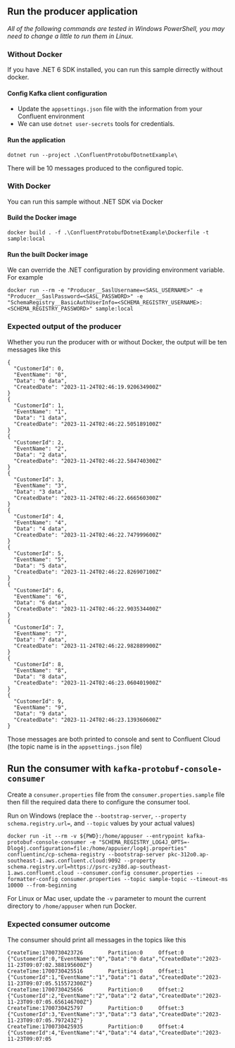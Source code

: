 ﻿## Run the producer application

_All of the following commands are tested in Windows PowerShell, you may need to change a little to run them in Linux._

### Without Docker

If you have .NET 6 SDK installed, you can run this sample dirrectly without docker.

#### Config Kafka client configuration

* Update the `appsettings.json` file with the information from your Confluent environment
* We can use `dotnet user-secrets` tools for credentials.

#### Run the application

```
dotnet run --project .\ConfluentProtobufDotnetExample\
```

There will be 10 messages produced to the configured topic.

### With Docker

You can run this sample without .NET SDK via Docker

#### Build the Docker image

```
docker build . -f .\ConfluentProtobufDotnetExample\Dockerfile -t sample:local
```

#### Run the built Docker image

We can override the .NET configuration by providing environment variable. For example

```
docker run --rm -e "Producer__SaslUsername=<SASL_USERNAME>" -e "Producer__SaslPassword=<SASL_PASSWORD>" -e "SchemaRegistry__BasicAuthUserInfo=<SCHEMA_REGISTRY_USERNAME>:<SCHEMA_REGISTRY_PASSWORD>" sample:local
```

### Expected output of the producer

Whether you run the producer with or without Docker, the output will be ten messages like this

```text
{
  "CustomerId": 0,
  "EventName": "0",
  "Data": "0 data",
  "CreatedDate": "2023-11-24T02:46:19.920634900Z"
}
{
  "CustomerId": 1,
  "EventName": "1",
  "Data": "1 data",
  "CreatedDate": "2023-11-24T02:46:22.505189100Z"
}
{
  "CustomerId": 2,
  "EventName": "2",
  "Data": "2 data",
  "CreatedDate": "2023-11-24T02:46:22.584740300Z"
}
{
  "CustomerId": 3,
  "EventName": "3",
  "Data": "3 data",
  "CreatedDate": "2023-11-24T02:46:22.666560300Z"
}
{
  "CustomerId": 4,
  "EventName": "4",
  "Data": "4 data",
  "CreatedDate": "2023-11-24T02:46:22.747999600Z"
}
{
  "CustomerId": 5,
  "EventName": "5",
  "Data": "5 data",
  "CreatedDate": "2023-11-24T02:46:22.826907100Z"
}
{
  "CustomerId": 6,
  "EventName": "6",
  "Data": "6 data",
  "CreatedDate": "2023-11-24T02:46:22.903534400Z"
}
{
  "CustomerId": 7,
  "EventName": "7",
  "Data": "7 data",
  "CreatedDate": "2023-11-24T02:46:22.982889900Z"
}
{
  "CustomerId": 8,
  "EventName": "8",
  "Data": "8 data",
  "CreatedDate": "2023-11-24T02:46:23.060401900Z"
}
{
  "CustomerId": 9,
  "EventName": "9",
  "Data": "9 data",
  "CreatedDate": "2023-11-24T02:46:23.139360600Z"
}
```

Those messages are both printed to console and sent to Confluent Cloud (the topic name is in the `appsettings.json` file)

## Run the consumer with `kafka-protobuf-console-consumer`

Create a `consumer.properties` file from the `consumer.properties.sample` file then fill the required data there to configure the consumer tool.

Run on Windows (replace the `--bootstrap-server`, `--property schema.registry.url=`, and `--topic` values by your actual values)
```
docker run -it --rm -v ${PWD}:/home/appuser --entrypoint kafka-protobuf-console-consumer -e "SCHEMA_REGISTRY_LOG4J_OPTS=-Dlog4j.configuration=file:/home/appuser/log4j.properties" confluentinc/cp-schema-registry --bootstrap-server pkc-312o0.ap-southeast-1.aws.confluent.cloud:9092 --property schema.registry.url=https://psrc-zy38d.ap-southeast-1.aws.confluent.cloud --consumer.config consumer.properties --formatter-config consumer.properties --topic sample-topic --timeout-ms 10000 --from-beginning
```

For Linux or Mac user, update the `-v` parameter to mount the current directory to `/home/appuser` when run Docker.

### Expected consumer outcome

The consumer should print all messages in the topics like this

```text
CreateTime:1700730423726        Partition:0     Offset:0        {"CustomerId":0,"EventName":"0","Data":"0 data","CreatedDate":"2023-11-23T09:07:02.388195600Z"}
CreateTime:1700730425516        Partition:0     Offset:1        {"CustomerId":1,"EventName":"1","Data":"1 data","CreatedDate":"2023-11-23T09:07:05.515572300Z"}
CreateTime:1700730425656        Partition:0     Offset:2        {"CustomerId":2,"EventName":"2","Data":"2 data","CreatedDate":"2023-11-23T09:07:05.656146700Z"}
CreateTime:1700730425797        Partition:0     Offset:3        {"CustomerId":3,"EventName":"3","Data":"3 data","CreatedDate":"2023-11-23T09:07:05.797243Z"}
CreateTime:1700730425935        Partition:0     Offset:4        {"CustomerId":4,"EventName":"4","Data":"4 data","CreatedDate":"2023-11-23T09:07:05
```

